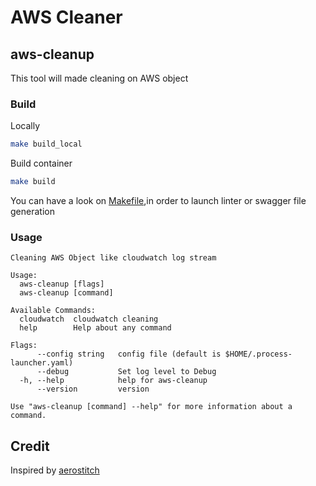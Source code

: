 # AWS Cleaner 

## aws-cleanup

This tool will made cleaning on AWS object


### Build

Locally 
```sh
make build_local
```

Build container
```sh
make build
```

You can have a look on [Makefile](Makefile),in order to launch linter or swagger file generation

### Usage


```
Cleaning AWS Object like cloudwatch log stream

Usage:
  aws-cleanup [flags]
  aws-cleanup [command]

Available Commands:
  cloudwatch  cloudwatch cleaning
  help        Help about any command

Flags:
      --config string   config file (default is $HOME/.process-launcher.yaml)
      --debug           Set log level to Debug
  -h, --help            help for aws-cleanup
      --version         version

Use "aws-cleanup [command] --help" for more information about a command.
```





## Credit

Inspired by [aerostitch](https://github.com/aerostitch)

